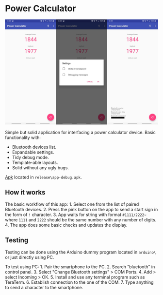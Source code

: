 
# Power Calculator

![Final](docs/img/ss00.jpg)

Simple but solid application for interfacing a power calculator device.
Basic functionality with:
- Bluetooth devices list.
- Expandable settings.
- Tidy debug mode.
- Template-able layouts.
- Solid without any ugly bugs.

[Apk] located in `release\app-debug.apk`.

## How it works
The basic workflow of this app:
	1. Select one from the list of paired Bluetooth devices.
	2. Press the pink button on the app to send a start sign in the form of `!` character.
	3. App waits for string with format `#1111/2222~` where `1111` and `2222` should be the same number with any number of digits.
	4. The app does some basic checks and updates the display.


## Testing
Testing can be done using the Arduino dummy program located in `arduino\` or just directly using PC.

To test using PC:
	1. Pair the smartphone to the PC.
	2. Search "bluetooth" in control panel.
	3. Select "Change Bluetooth settings" > COM Ports.
	4. Add > select Incoming > OK.
	5. Install and use any terminal program such as TeraTerm.
	6. Establish connection to the one of the COM.
	7. Type anything to send a character to the smartphone.
    

   [Apk]: <https://github.com/ArsenicBismuth/Power-Calculator/blob/master/release/app-debug.apk>
